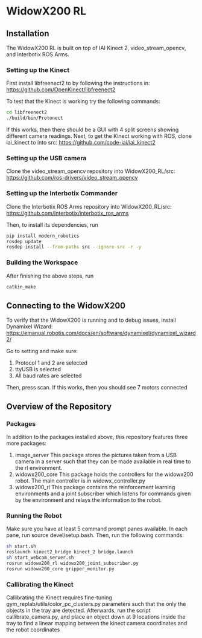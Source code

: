 # WidowX200 RL

## Installation
The WidowX200 RL is built on top of IAI Kinect 2, video_stream_opencv, and Interbotix ROS Arms.

### Setting up the Kinect
First install libfreenect2 to by following the instructions in:
https://github.com/OpenKinect/libfreenect2

To test that the Kinect is working try the following commands:
```bash
cd libfreenect2
./build/bin/Protonect
```
If this works, then there should be a GUI with 4 split screens showing different camera readings.
Next, to get the Kinect working with ROS, clone iai_kinect to into src:
https://github.com/code-iai/iai_kinect2

### Setting up the USB camera
Clone the video_stream_opencv repository into WidowX200_RL/src:
https://github.com/ros-drivers/video_stream_opencv

### Setting up the Interbotix Commander
Clone the Interbotix ROS Arms repository into WidowX200_RL/src:
https://github.com/Interbotix/interbotix_ros_arms

Then, to install its dependencies, run
```bash
pip install modern_robotics
rosdep update
rosdep install --from-paths src --ignore-src -r -y
```

### Building the Workspace
After finishing the above steps, run
```bash
catkin_make
```

## Connecting to the WidowX200
To verify that the WidowX200 is running and to debug issues, install Dynamixel Wizard:
https://emanual.robotis.com/docs/en/software/dynamixel/dynamixel_wizard2/

Go to setting and make sure:
1. Protocol 1 and 2 are selected
2. ttyUSB is selected
3. All baud rates are selected

Then, press scan. If this works, then you should see 7 motors connected

## Overview of the Repository
### Packages
In addition to the packages installed above, this repository features three more packages:
1. image_server
This package stores the pictures taken from a USB camera in a server such that they can be made available in real time to the rl environment.
2. widowx200_core
This package holds the controllers for the widowx200 robot. The main controller is in widowx_controller.py
3. widowx200_rl
This package contains the reinforcement learning environments and a joint subscriber which listens for commands given by the environment and relays the information to the robot.


### Running the Robot
Make sure you have at least 5 command prompt panes available. In each pane, run source devel/setup.bash.
Then, run the following commands:
```bash
sh start.sh
roslaunch kinect2_bridge kinect_2 bridge.launch
sh start_webcam_server.sh
rosrun widowx200_rl widowx200_joint_subscriber.py
rosrun widowx200_core gripper_monitor.py
```

### Callibrating the Kinect
Callibrating the Kinect requires fine-tuning gym_replab/utils/color_pc_clusters.py parameters such that the only the objects in the tray are detected. Afterwards, run the script callibrate_camera.py, and place an object down at 9 locations inside the tray to find a linear mapping between the kinect camera coordinates and the robot coordinates
